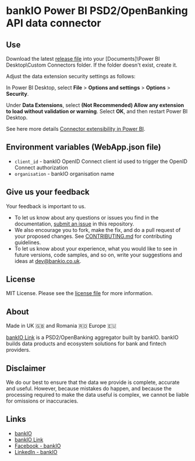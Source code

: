 # bankIO Power BI PSD2/OpenBanking API data connector

## Use

Download the latest [release file](https://github.com/bank-io/bankIO-power-bi-data-connector/releases/download/1.0beta/bankIO.mez) into your [Documents]\Power BI Desktop\Custom Connectors folder. If the folder doesn't exist, create it.

Adjust the data extension security settings as follows:

In Power BI Desktop, select **File** > **Options and settings** > **Options** > **Security**.

Under **Data Extensions**, select **(Not Recommended) Allow any extension to load without validation or warning**. Select **OK**, and then restart Power BI Desktop.

See here more details [Connector extensibility in Power BI](https://docs.microsoft.com/en-us/power-bi/connect-data/desktop-connector-extensibility).

## Environment variables (WebApp.json file)

* `client_id` - bankIO OpenID Connect client id used to trigger the OpenID Connect authorization
* `organisation` - bankIO organisation name

## Give us your feedback

Your feedback is important to us.

- To let us know about any questions or issues you find in the documentation, [submit an issue](https://github.com/bank-io/bankIO-power-bi-data-connector/issues) in this repository.
- We also encourage you to fork, make the fix, and do a pull request of your proposed changes. See [CONTRIBUTING.md](CONTRIBUTING.md) for contributing guidelines.
- To let us know about your experience, what you would like to see in future versions, code samples, and so on, write your suggestions and ideas at [dev@bankio.co.uk](mailto:dev@bankio.co.uk).

## License

MIT License. Please see the [license file](https://github.com/bank-io/bankIO-power-bi-data-connector/blob/master/LICENSE.md) for more information.

## About

Made in UK 🇬🇧 and Romania 🇷🇴 Europe 🇪🇺

[bankIO Link](https://bankio.co.uk/bankio-link/) is a PSD2/OpenBanking aggregator built by bankIO. bankIO builds data products and ecosystem solutions for bank and fintech providers.

## Disclaimer 

We do our best to ensure that the data we provide is complete, accurate and useful. However, because mistakes do happen, and because the processing required to make the data useful is complex, we cannot be liable for omissions or inaccuracies.

## Links

* [bankIO](https://bankio.co.uk/)
* [bankIO Link](https://bankio.co.uk/bankio-link/)
* [Facebook - bankIO](https://www.facebook.com/thisisbankio)
* [LinkedIn - bankIO](https://linkedin.com/company/bankio)